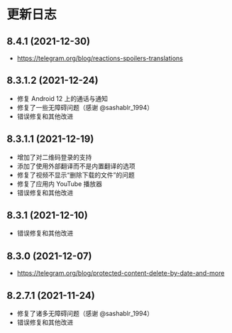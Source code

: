 # 更新日志

## 8.4.1 (2021-12-30)

- <https://telegram.org/blog/reactions-spoilers-translations>

## 8.3.1.2 (2021-12-24)

- 修复 Android 12 上的通话与通知
- 修复了一些无障碍问题（感谢 @sashablr_1994）
- 错误修复和其他改进

## 8.3.1.1 (2021-12-19)

- 增加了对二维码登录的支持
- 添加了使用外部翻译而不是内置翻译的选项
- 修复了视频不显示“删除下载的文件”的问题
- 修复了应用内 YouTube 播放器
- 错误修复和其他改进

## 8.3.1 (2021-12-10)

- 错误修复和其他改进

## 8.3.0 (2021-12-07)

- <https://telegram.org/blog/protected-content-delete-by-date-and-more>

## 8.2.7.1 (2021-11-24)

- 修复了诸多无障碍问题（感谢 @sashablr_1994）
- 错误修复和其他改进
